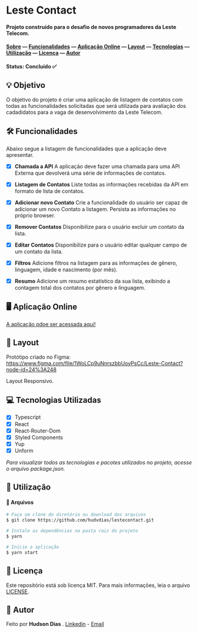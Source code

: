 # Leste Contact

#### Projeto construído para o desafio de novos programadores da Leste Telecom.

#### [Sobre](#-objetivo) — [Funcionalidades](#-funcionalidades) — [Aplicação Online](#-aplicação-online) — [Layout](#-layout) — [Tecnologias](#-principais-tecnologias) — [Utilização](#-utilização) — [Licença](#-licença) — [Autor](#-autor)

#### Status: Concluído ✅

## 💡 Objetivo

O objetivo do projeto é criar uma aplicação de listagem de contatos com todas as funcionalidades solicitadas que será utilizada para avaliação dos cadadidatos para a vaga de desenvolvimento da Leste Telecom.

## 🛠 Funcionalidades

Abaixo segue a listagem de funcionalidades que a aplicação deve apresentar.

- [x] **Chamada a API**
A aplicação deve fazer uma chamada para uma API Externa que devolverá uma série de informações de contatos.

- [x] **Listagem de Contatos**
Liste todas as informações recebidas da API em formato de lista de contatos.

- [x] **Adicionar novo Contato**
Crie a funcionalidade do usuário ser capaz de adicionar um novo Contato a listagem. Persista as informações no próprio browser.

- [x] **Remover Contatos**
Disponibilize para o usuário excluir um contato da lista.

- [x] **Editar Contatos**
Disponibilize para o usuário editar qualquer campo de um contato da lista.

- [x] **Filtros**
Adicione filtros na listagem para as informações de gênero, linguagem, idade e nascimento (por mês).

- [x] **Resumo**
Adicione um resumo estatístico da sua lista, exibindo a contagem total dos contatos por gênero e linguagem.

## 🖥 Aplicação Online

[A aplicação pdoe ser acessada aqui!]()

## 🎨 Layout

Protótipo criado no Figma:
https://www.figma.com/file/1WoLCp9uNnrszbbUoyPsCc/Leste-Contact?node-id=24%3A248

Layout Responsivo.

## 💻 Tecnologias Utilizadas

- [x] Typescript
- [x] React
- [x] React-Router-Dom
- [x] Styled Components
- [x] Yup
- [x] Unform

*Para visualizar todos as tecnologias e pacotes utilizados no projeto, acesse o arquivo package.json.*

## 🚀 Utilização

#### 💾 Arquivos

```bash
# Faça um clone do diretório ou download dos arquivos
$ git clone https://github.com/hudvdias/lestecontact.git
```

```bash
# Instale as dependências na pasta raiz do projeto
$ yarn

# Inicie a aplicação
$ yarn start
```

## 📃 Licença

Este repositório está sob licença MIT. Para mais informações, leia o arquivo [LICENSE](https://github.com/hudvdias/ecoleta/blob/master/LICENSE).

## 🧑 Autor

Feito por **Hudson Dias** . [Linkedin](https://www.linkedin.com/in/hudvdias/) - [Email](mailto:hudson.oliveira.dias@gmail.com)